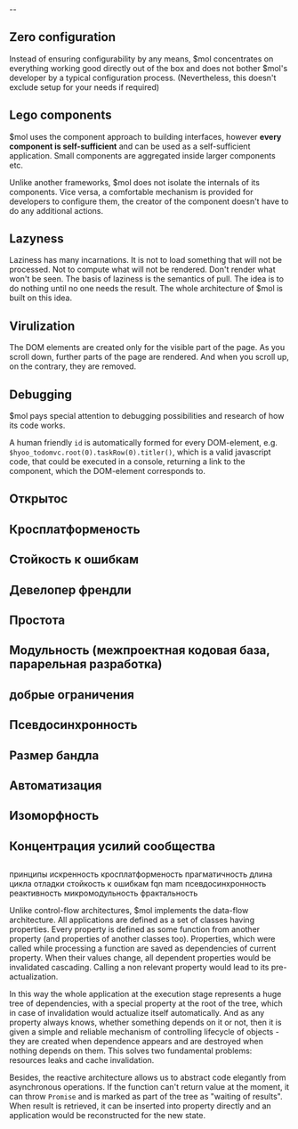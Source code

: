 

--




## Zero configuration

Instead of ensuring configurability by any means, $mol concentrates on everything working good directly out of the box and does not bother $mol's developer by a typical configuration process. (Nevertheless, this doesn't exclude setup for your needs if required)

## Lego components

$mol uses the component approach to building interfaces, however **every component is self-sufficient** and can be used as a self-sufficient application. Small components are aggregated inside larger components etc.

Unlike another frameworks, $mol does not isolate the internals of its components. Vice versa, a comfortable mechanism is provided for developers to configure them, the creator of the component doesn't have to do any additional actions.

## Lazyness

Laziness has many incarnations. It is not to load something that will not be processed. Not to compute what will not be rendered. Don't render what won't be seen. The basis of laziness is the semantics of pull. The idea is to do nothing until no one needs the result. The whole architecture of $mol is built on this idea.

## Virulization

The DOM elements are created only for the visible part of the page. As you scroll down, further parts of the page are rendered. And when you scroll up, on the contrary, they are removed.

## Debugging

$mol pays special attention to debugging possibilities and research of how its code works.

A human friendly `id` is automatically formed for every DOM-element, e.g. `$hyoo_todomvc.root(0).taskRow(0).titler()`, which is a valid javascript code, that could be executed in a console, returning a link to the component, which the DOM-element corresponds to.

## Открытос 

## Кросплатформеность

## Стойкость к ошибкам

## Девелопер френдли

## Простота

## Модульность (межпроектная кодовая база, парарельная разработка)

## добрые ограничения

## Псевдосинхронность

## Размер бандла

## Автоматизация

## Изоморфность

## Концентрация усилий сообщества

## 

принципы
искренность
кросплатформеность
прагматичность
длина цикла отладки
стойкость к ошибкам
fqn
mam
псевдосинхронность
реактивность
микромодульность
фрактальность



Unlike control-flow architectures, $mol implements the data-flow architecture. All applications are defined as a set of classes having properties. Every property is defined as some function from another property (and properties of another classes too). Properties, which were called while processing a function are saved as dependencies of current property. When their values change, all dependent properties would be invalidated cascading. Calling a non relevant property would lead to its pre-actualization.

In this way the whole application at the execution stage represents a huge tree of dependencies, with a special property at the root of the tree, which in case of invalidation would actualize itself automatically. And as any property always knows, whether something depends on it or not, then it is given a simple and reliable mechanism of controlling lifecycle of objects - they are created when dependence appears and are destroyed when nothing depends on them. This solves two fundamental problems: resources leaks and cache invalidation. 

Besides, the reactive architecture allows us to abstract code elegantly from asynchronous operations. If the function can't return value at the moment, it can throw `Promise` and is marked as part of the tree as "waiting of results". When result is retrieved, it can be inserted into property directly and an application would be reconstructed for the new state.
